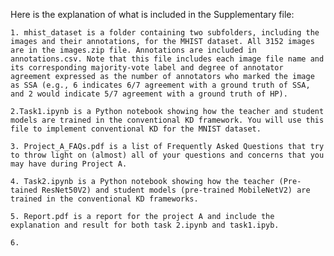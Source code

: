 Here is the explanation of what is included in the Supplementary file:
    
    1. mhist_dataset is a folder containing two subfolders, including the images and their annotations, for the MHIST dataset. All 3152 images are in the images.zip file. Annotations are included in annotations.csv. Note that this file includes each image file name and its corresponding majority-vote label and degree of annotator agreement expressed as the number of annotators who marked the image as SSA (e.g., 6 indicates 6/7 agreement with a ground truth of SSA, and 2 would indicate 5/7 agreement with a ground truth of HP).

    2.Task1.ipynb is a Python notebook showing how the teacher and student models are trained in the conventional KD framework. You will use this file to implement conventional KD for the MNIST dataset.

    3. Project_A_FAQs.pdf is a list of Frequently Asked Questions that try to throw light on (almost) all of your questions and concerns that you may have during Project A.

    4. Task2.ipynb is a Python notebook showing how the teacher (Pre-tained ResNet50V2) and student models (pre-trained MobileNetV2) are trained in the conventional KD frameworks. 

    5. Report.pdf is a report for the project A and include the explanation and result for both task 2.ipynb and task1.ipyb. 

    6. 

